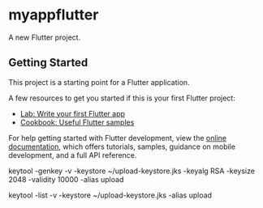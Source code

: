 # myappflutter

A new Flutter project.

## Getting Started

This project is a starting point for a Flutter application.

A few resources to get you started if this is your first Flutter project:

- [Lab: Write your first Flutter app](https://docs.flutter.dev/get-started/codelab)
- [Cookbook: Useful Flutter samples](https://docs.flutter.dev/cookbook)

For help getting started with Flutter development, view the
[online documentation](https://docs.flutter.dev/), which offers tutorials,
samples, guidance on mobile development, and a full API reference.





keytool -genkey -v -keystore ~/upload-keystore.jks -keyalg RSA -keysize 2048 -validity 10000 -alias upload

keytool -list -v -keystore ~/upload-keystore.jks -alias upload
